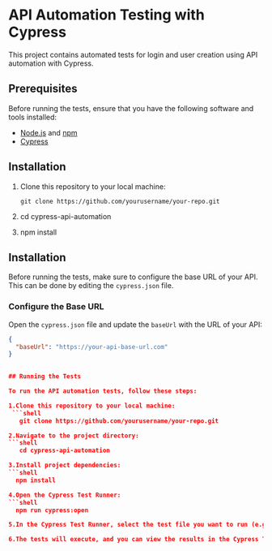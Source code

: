 # API Automation Testing with Cypress

This project contains automated tests for login and user creation using API automation with Cypress.

## Prerequisites

Before running the tests, ensure that you have the following software and tools installed:

- [Node.js](https://nodejs.org/) and [npm](https://www.npmjs.com/)
- [Cypress](https://www.cypress.io/)

## Installation

1. Clone this repository to your local machine:

   ```shell
   git clone https://github.com/yourusername/your-repo.git
2. cd cypress-api-automation
3. npm install

## Installation

Before running the tests, make sure to configure the base URL of your API. This can be done by editing the `cypress.json` file.

### Configure the Base URL

Open the `cypress.json` file and update the `baseUrl` with the URL of your API:

```json
{
  "baseUrl": "https://your-api-base-url.com"
}
   

## Running the Tests

To run the API automation tests, follow these steps:

1.Clone this repository to your local machine:
 ```shell
   git clone https://github.com/yourusername/your-repo.git

2.Navigate to the project directory:
```shell
   cd cypress-api-automation

3.Install project dependencies:
```shell
  npm install

4.Open the Cypress Test Runner:
```shell
  npm run cypress:open

5.In the Cypress Test Runner, select the test file you want to run (e.g., "login.spec.js" or "create-user.spec.js").

6.The tests will execute, and you can view the results in the Cypress Test Runner interface.

